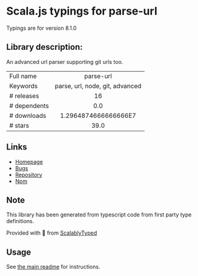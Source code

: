 
# Scala.js typings for parse-url

Typings are for version 8.1.0

## Library description:
An advanced url parser supporting git urls too.

|                    |                 |
| ------------------ | :-------------: |
| Full name          | parse-url |
| Keywords           | parse, url, node, git, advanced |
| # releases         | 16 |
| # dependents       | 0.0 |
| # downloads        | 1.2964874666666666E7 |
| # stars            | 39.0 |

## Links
- [Homepage](https://github.com/IonicaBizau/parse-url)
- [Bugs](https://github.com/IonicaBizau/parse-url/issues)
- [Repository](https://github.com/IonicaBizau/parse-url)
- [Npm](https://www.npmjs.com/package/parse-url)
    


## Note
This library has been generated from typescript code from first party type definitions.

Provided with :purple_heart: from [ScalablyTyped](https://github.com/oyvindberg/ScalablyTyped)

## Usage
See [the main readme](../../readme.md) for instructions.


